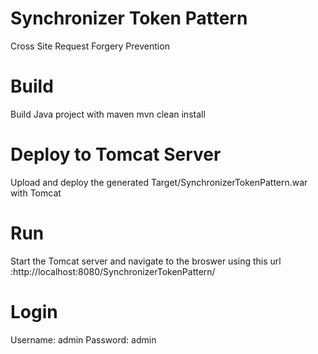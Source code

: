 # Synchronizer Token Pattern
Cross Site Request Forgery Prevention

# Build
Build Java project with maven
mvn clean install

# Deploy to Tomcat Server 
Upload and deploy the generated Target/SynchronizerTokenPattern.war with Tomcat

# Run
Start the Tomcat server and navigate to the broswer using this url :http://localhost:8080/SynchronizerTokenPattern/ 

# Login
Username: admin
Password: admin
